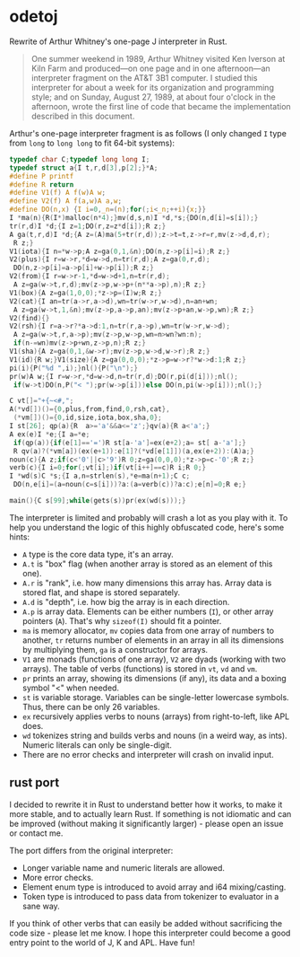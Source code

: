 # odetoj

Rewrite of Arthur Whitney's one-page J interpreter in Rust.

> One summer weekend in 1989, Arthur Whitney visited Ken Iverson at Kiln Farm and produced—on one page and in one afternoon—an interpreter fragment on the AT&T 3B1 computer. I studied this interpreter for about a week for its organization and programming style; and on Sunday, August 27, 1989, at about four o'clock in the afternoon, wrote the first line of code that became the implementation described in this document.

Arthur's one-page interpreter fragment is as follows (I only changed `I` type from `long` to `long long` to fit 64-bit systems):

```c
typedef char C;typedef long long I;
typedef struct a{I t,r,d[3],p[2];}*A;
#define P printf
#define R return
#define V1(f) A f(w)A w;
#define V2(f) A f(a,w)A a,w;
#define DO(n,x) {I i=0,_n=(n);for(;i<_n;++i){x;}}
I *ma(n){R(I*)malloc(n*4);}mv(d,s,n)I *d,*s;{DO(n,d[i]=s[i]);}
tr(r,d)I *d;{I z=1;DO(r,z=z*d[i]);R z;}
A ga(t,r,d)I *d;{A z=(A)ma(5+tr(r,d));z->t=t,z->r=r,mv(z->d,d,r);
 R z;}
V1(iota){I n=*w->p;A z=ga(0,1,&n);DO(n,z->p[i]=i);R z;}
V2(plus){I r=w->r,*d=w->d,n=tr(r,d);A z=ga(0,r,d);
 DO(n,z->p[i]=a->p[i]+w->p[i]);R z;}
V2(from){I r=w->r-1,*d=w->d+1,n=tr(r,d);
 A z=ga(w->t,r,d);mv(z->p,w->p+(n**a->p),n);R z;}
V1(box){A z=ga(1,0,0);*z->p=(I)w;R z;}
V2(cat){I an=tr(a->r,a->d),wn=tr(w->r,w->d),n=an+wn;
 A z=ga(w->t,1,&n);mv(z->p,a->p,an);mv(z->p+an,w->p,wn);R z;}
V2(find){}
V2(rsh){I r=a->r?*a->d:1,n=tr(r,a->p),wn=tr(w->r,w->d);
 A z=ga(w->t,r,a->p);mv(z->p,w->p,wn=n>wn?wn:n);
 if(n-=wn)mv(z->p+wn,z->p,n);R z;}
V1(sha){A z=ga(0,1,&w->r);mv(z->p,w->d,w->r);R z;}
V1(id){R w;}V1(size){A z=ga(0,0,0);*z->p=w->r?*w->d:1;R z;}
pi(i){P("%d ",i);}nl(){P("\n");}
pr(w)A w;{I r=w->r,*d=w->d,n=tr(r,d);DO(r,pi(d[i]));nl();
 if(w->t)DO(n,P("< ");pr(w->p[i]))else DO(n,pi(w->p[i]));nl();}

C vt[]="+{~<#,";
A(*vd[])()={0,plus,from,find,0,rsh,cat},
 (*vm[])()={0,id,size,iota,box,sha,0};
I st[26]; qp(a){R  a>='a'&&a<='z';}qv(a){R a<'a';}
A ex(e)I *e;{I a=*e;
 if(qp(a)){if(e[1]=='=')R st[a-'a']=ex(e+2);a= st[ a-'a'];}
 R qv(a)?(*vm[a])(ex(e+1)):e[1]?(*vd[e[1]])(a,ex(e+2)):(A)a;}
noun(c){A z;if(c<'0'||c>'9')R 0;z=ga(0,0,0);*z->p=c-'0';R z;}
verb(c){I i=0;for(;vt[i];)if(vt[i++]==c)R i;R 0;}
I *wd(s)C *s;{I a,n=strlen(s),*e=ma(n+1);C c;
 DO(n,e[i]=(a=noun(c=s[i]))?a:(a=verb(c))?a:c);e[n]=0;R e;}

main(){C s[99];while(gets(s))pr(ex(wd(s)));}
```

The interpreter is limited and probably will crash a lot as you play with it. To help you understand the logic of this highly obfuscated code, here's some hints:

* `A` type is the core data type, it's an array.
* `A.t` is "box" flag (when another array is stored as an element of this one).
* `A.r` is "rank", i.e. how many dimensions this array has. Array data is stored flat, and shape is stored separately. 
* `A.d` is "depth", i.e. how big the array is in each direction.
* `A.p` is array data. Elements can be either numbers (`I`), or other array pointers (`A`). That's why `sizeof(I)` should fit a pointer.
* `ma` is memory allocator, `mv` copies data from one array of numbers to another, `tr` returns number of elements in an array in all its dimensions by multiplying them, `ga` is a constructor for arrays.
* `V1` are monads (functions of one array), `V2` are dyads (working with two arrays). The table of verbs (functions) is stored in `vt`, `vd` and `vm`.
* `pr` prints an array, showing its dimensions (if any), its data and a boxing symbol "<" when needed.
* `st` is variable storage. Variables can be single-letter lowercase symbols. Thus, there can be only 26 variables.
* `ex` recursively applies verbs to nouns (arrays) from right-to-left, like APL does.
* `wd` tokenizes string and builds verbs and nouns (in a weird way, as ints). Numeric literals can only be single-digit.
* There are no error checks and interpreter will crash on invalid input.

## rust port

I decided to rewrite it in Rust to understand better how it works, to make it more stable, and to actually learn Rust. If something is not idiomatic and can be improved (without making it significantly larger) - please open an issue or contact me.

The port differs from the original interpreter:

* Longer variable name and numeric literals are allowed.
* More error checks.
* Element enum type is introduced to avoid array and i64 mixing/casting.
* Token type is introduced to pass data from tokenizer to evaluator in a sane way.

If you think of other verbs that can easily be added without sacrificing the code size - please let me know. I hope this interpreter could become a good entry point to the world of J, K and APL. Have fun!
